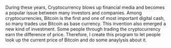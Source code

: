 During these years, Cryptocurrency blows up financial media and becomes a popular issue between many investors and companies. Among cryptocurrencies, Bitcoin is the first and one of most important digital cash, so many trades use Bitcoin as base currency. This invention also emerged a new kind of investment. Some people through trading the cryptocurrency earn the difference of price. Therefore, I create this program to let people look up the current price of Bitcoin and do some anaylysis
about it. 
